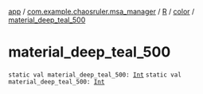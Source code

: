 [app](../../../index.md) / [com.example.chaosruler.msa_manager](../../index.md) / [R](../index.md) / [color](index.md) / [material_deep_teal_500](.)

# material_deep_teal_500

`static val material_deep_teal_500: `[`Int`](https://kotlinlang.org/api/latest/jvm/stdlib/kotlin/-int/index.html)
`static val material_deep_teal_500: `[`Int`](https://kotlinlang.org/api/latest/jvm/stdlib/kotlin/-int/index.html)